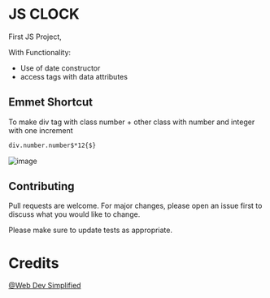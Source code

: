 # JS CLOCK

First JS Project,

With Functionality:

- Use of date constructor
- access tags with data attributes 

## Emmet Shortcut

To make div tag with class number + other class with number and integer with one increment

```html
div.number.number$*12{$}
```

![image](https://user-images.githubusercontent.com/109411169/230126571-13fe33b1-d2e1-4abb-8a4e-a735f3c5ef9c.png)

## Contributing

Pull requests are welcome. For major changes, please open an issue first
to discuss what you would like to change.

Please make sure to update tests as appropriate.

# Credits

[@Web Dev Simplified](https://www.youtube.com/watch?v=Ki0XXrlKlHY)
